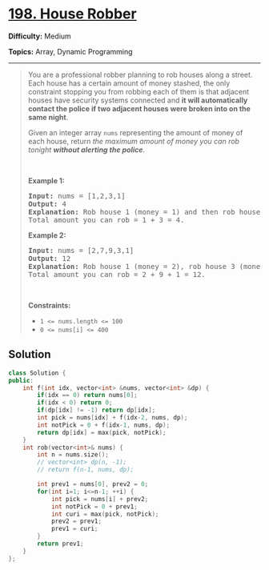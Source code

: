 # [198. House Robber](https://leetcode.com/problems/house-robber/)

**Difficulty:** Medium

**Topics:** Array, Dynamic Programming

---



<blockquote>

<p>You are a professional robber planning to rob houses along a street. Each house has a certain amount of money stashed, the only constraint stopping you from robbing each of them is that adjacent houses have security systems connected and <b>it will automatically contact the police if two adjacent houses were broken into on the same night</b>.</p>

<p>Given an integer array <code>nums</code> representing the amount of money of each house, return <em>the maximum amount of money you can rob tonight <b>without alerting the police</b></em>.</p>

<p>&nbsp;</p>
<p><strong class="example">Example 1:</strong></p>

<pre>
<strong>Input:</strong> nums = [1,2,3,1]
<strong>Output:</strong> 4
<strong>Explanation:</strong> Rob house 1 (money = 1) and then rob house 3 (money = 3).
Total amount you can rob = 1 + 3 = 4.
</pre>

<p><strong class="example">Example 2:</strong></p>

<pre>
<strong>Input:</strong> nums = [2,7,9,3,1]
<strong>Output:</strong> 12
<strong>Explanation:</strong> Rob house 1 (money = 2), rob house 3 (money = 9) and rob house 5 (money = 1).
Total amount you can rob = 2 + 9 + 1 = 12.
</pre>

<p>&nbsp;</p>
<p><strong>Constraints:</strong></p>

<ul>
	<li><code>1 &lt;= nums.length &lt;= 100</code></li>
	<li><code>0 &lt;= nums[i] &lt;= 400</code></li>
</ul>


</blockquote>

## Solution
```cpp
class Solution {
public:
    int f(int idx, vector<int> &nums, vector<int> &dp) {
        if(idx == 0) return nums[0];
        if(idx < 0) return 0;
        if(dp[idx] != -1) return dp[idx];
        int pick = nums[idx] + f(idx-2, nums, dp);
        int notPick = 0 + f(idx-1, nums, dp);
        return dp[idx] = max(pick, notPick);
    }
    int rob(vector<int>& nums) {
        int n = nums.size();
        // vector<int> dp(n, -1);
        // return f(n-1, nums, dp);

        int prev1 = nums[0], prev2 = 0;
        for(int i=1; i<=n-1; ++i) {
            int pick = nums[i] + prev2;
            int notPick = 0 + prev1;
            int curi = max(pick, notPick);
            prev2 = prev1;
            prev1 = curi;
        }
        return prev1;
    }
};
```
